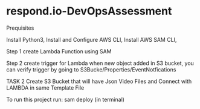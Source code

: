 # respond.io-DevOpsAssessment

Prequisites

Install Python3,
Install and Configure AWS CLI,
Install AWS SAM CLI,

Step 1
create Lambda Function using SAM

Step 2
create trigger for Lambda when new object added in S3 bucket, you can verify trigger by going to S3Bucke/Properties/EventNotfications

TASK 2
Create S3 Bucket that will have Json Video Files and Connect with LAMBDA in same Template File

To run this project run:
sam deploy (in terminal)